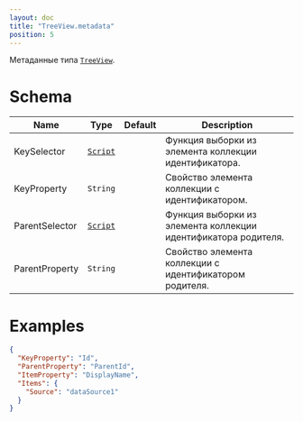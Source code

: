 ```yaml
---
layout: doc
title: "TreeView.metadata"
position: 5
---
```


Метаданные типа [`TreeView`](../).

# Schema

Name|Type|Default|Description
----|----|----|-----------
KeySelector|[`Script`](../../../Core/Script)||Функция выборки из элемента коллекции идентификатора.
KeyProperty|`String`||Свойство элемента коллекции с идентификатором.
ParentSelector|[`Script`](../../../Core/Script)||Функция выборки из элемента коллекции идентификатора родителя.
ParentProperty|`String`||Свойство элемента коллекции с идентификатором родителя.

# Examples

```json
{
  "KeyProperty": "Id",
  "ParentProperty": "ParentId",
  "ItemProperty": "DisplayName",
  "Items": {
    "Source": "dataSource1"
  }
}
```
